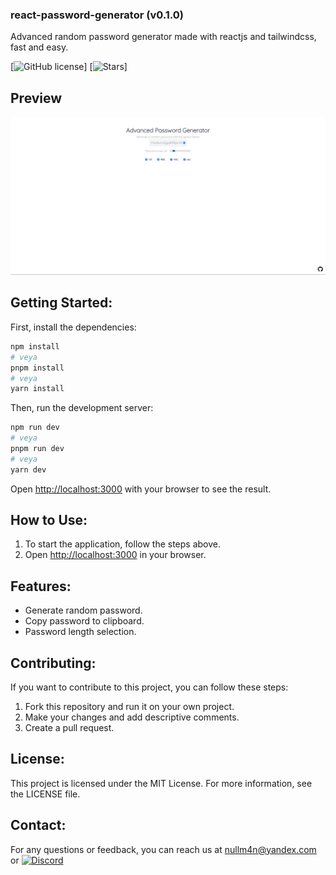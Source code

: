 ### react-password-generator (v0.1.0)

Advanced random password generator made with reactjs and tailwindcss, fast and easy.

[![GitHub license](https://img.shields.io/github/license/iamnullman/react-password-generator.svg)]
[![Stars](https://img.shields.io/github/stars/iamnullman/react-password-generator.svg)]

## Preview

![Preview](/public/ui.png)

## Getting Started:

First, install the dependencies:

```bash
npm install
# veya
pnpm install
# veya
yarn install
```

Then, run the development server:

```bash
npm run dev
# veya
pnpm run dev
# veya
yarn dev
```

Open [http://localhost:3000](http://localhost:3000) with your browser to see the result.

## How to Use:

1. To start the application, follow the steps above.
2. Open [http://localhost:3000](http://localhost:3000) in your browser.

## Features:

- Generate random password.
- Copy password to clipboard.
- Password length selection.

## Contributing:

If you want to contribute to this project, you can follow these steps:

1. Fork this repository and run it on your own project.
2. Make your changes and add descriptive comments.
3. Create a pull request.

## License:

This project is licensed under the MIT License. For more information, see the LICENSE file.

## Contact:

For any questions or feedback, you can reach us at nullm4n@yandex.com or [![Discord](
https://img.shields.io/discord/975386456635883581?color=7289da&label=Discord&logo=discord&logoColor=white)](https://discord.gg/pS4YCmywQ7)